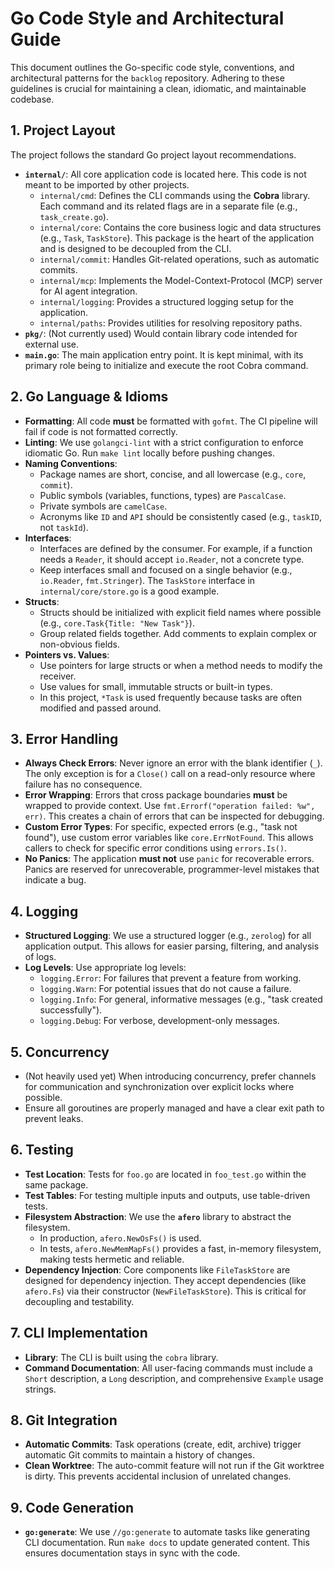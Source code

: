 # Go Code Style and Architectural Guide

This document outlines the Go-specific code style, conventions, and architectural patterns for the `backlog` repository. Adhering to these guidelines is crucial for maintaining a clean, idiomatic, and maintainable codebase.

## 1. Project Layout

The project follows the standard Go project layout recommendations.

-   **`internal/`**: All core application code is located here. This code is not meant to be imported by other projects.
    -   `internal/cmd`: Defines the CLI commands using the **Cobra** library. Each command and its related flags are in a separate file (e.g., `task_create.go`).
    -   `internal/core`: Contains the core business logic and data structures (e.g., `Task`, `TaskStore`). This package is the heart of the application and is designed to be decoupled from the CLI.
    -   `internal/commit`: Handles Git-related operations, such as automatic commits.
    -   `internal/mcp`: Implements the Model-Context-Protocol (MCP) server for AI agent integration.
    -   `internal/logging`: Provides a structured logging setup for the application.
    -   `internal/paths`: Provides utilities for resolving repository paths.
-   **`pkg/`**: (Not currently used) Would contain library code intended for external use.
-   **`main.go`**: The main application entry point. It is kept minimal, with its primary role being to initialize and execute the root Cobra command.

## 2. Go Language & Idioms

-   **Formatting**: All code **must** be formatted with `gofmt`. The CI pipeline will fail if code is not formatted correctly.
-   **Linting**: We use `golangci-lint` with a strict configuration to enforce idiomatic Go. Run `make lint` locally before pushing changes.
-   **Naming Conventions**:
    -   Package names are short, concise, and all lowercase (e.g., `core`, `commit`).
    -   Public symbols (variables, functions, types) are `PascalCase`.
    -   Private symbols are `camelCase`.
    -   Acronyms like `ID` and `API` should be consistently cased (e.g., `taskID`, not `taskId`).
-   **Interfaces**:
    -   Interfaces are defined by the consumer. For example, if a function needs a `Reader`, it should accept `io.Reader`, not a concrete type.
    -   Keep interfaces small and focused on a single behavior (e.g., `io.Reader`, `fmt.Stringer`). The `TaskStore` interface in `internal/core/store.go` is a good example.
-   **Structs**:
    -   Structs should be initialized with explicit field names where possible (e.g., `core.Task{Title: "New Task"}`).
    -   Group related fields together. Add comments to explain complex or non-obvious fields.
-   **Pointers vs. Values**:
    -   Use pointers for large structs or when a method needs to modify the receiver.
    -   Use values for small, immutable structs or built-in types.
    -   In this project, `*Task` is used frequently because tasks are often modified and passed around.

## 3. Error Handling

-   **Always Check Errors**: Never ignore an error with the blank identifier (`_`). The only exception is for a `Close()` call on a read-only resource where failure has no consequence.
-   **Error Wrapping**: Errors that cross package boundaries **must** be wrapped to provide context. Use `fmt.Errorf("operation failed: %w", err)`. This creates a chain of errors that can be inspected for debugging.
-   **Custom Error Types**: For specific, expected errors (e.g., "task not found"), use custom error variables like `core.ErrNotFound`. This allows callers to check for specific error conditions using `errors.Is()`.
-   **No Panics**: The application **must not** use `panic` for recoverable errors. Panics are reserved for unrecoverable, programmer-level mistakes that indicate a bug.

## 4. Logging

-   **Structured Logging**: We use a structured logger (e.g., `zerolog`) for all application output. This allows for easier parsing, filtering, and analysis of logs.
-   **Log Levels**: Use appropriate log levels:
    -   `logging.Error`: For failures that prevent a feature from working.
    -   `logging.Warn`: For potential issues that do not cause a failure.
    -   `logging.Info`: For general, informative messages (e.g., "task created successfully").
    -   `logging.Debug`: For verbose, development-only messages.

## 5. Concurrency

-   (Not heavily used yet) When introducing concurrency, prefer channels for communication and synchronization over explicit locks where possible.
-   Ensure all goroutines are properly managed and have a clear exit path to prevent leaks.

## 6. Testing

-   **Test Location**: Tests for `foo.go` are located in `foo_test.go` within the same package.
-   **Test Tables**: For testing multiple inputs and outputs, use table-driven tests.
-   **Filesystem Abstraction**: We use the **`afero`** library to abstract the filesystem.
    -   In production, `afero.NewOsFs()` is used.
    -   In tests, `afero.NewMemMapFs()` provides a fast, in-memory filesystem, making tests hermetic and reliable.
-   **Dependency Injection**: Core components like `FileTaskStore` are designed for dependency injection. They accept dependencies (like `afero.Fs`) via their constructor (`NewFileTaskStore`). This is critical for decoupling and testability.

## 7. CLI Implementation

-   **Library**: The CLI is built using the `cobra` library.
-   **Command Documentation**: All user-facing commands must include a `Short` description, a `Long` description, and comprehensive `Example` usage strings.

## 8. Git Integration

-   **Automatic Commits**: Task operations (create, edit, archive) trigger automatic Git commits to maintain a history of changes.
-   **Clean Worktree**: The auto-commit feature will not run if the Git worktree is dirty. This prevents accidental inclusion of unrelated changes.

## 9. Code Generation

-   **`go:generate`**: We use `//go:generate` to automate tasks like generating CLI documentation. Run `make docs` to update generated content. This ensures documentation stays in sync with the code.
